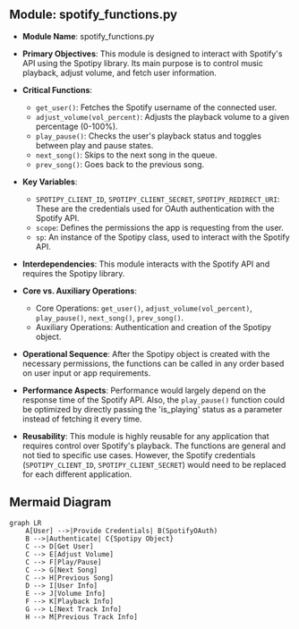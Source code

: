 ## Module: spotify_functions.py
- **Module Name**: spotify_functions.py

- **Primary Objectives**: This module is designed to interact with Spotify's API using the Spotipy library. Its main purpose is to control music playback, adjust volume, and fetch user information.

- **Critical Functions**:
  - `get_user()`: Fetches the Spotify username of the connected user.
  - `adjust_volume(vol_percent)`: Adjusts the playback volume to a given percentage (0-100%).
  - `play_pause()`: Checks the user's playback status and toggles between play and pause states.
  - `next_song()`: Skips to the next song in the queue.
  - `prev_song()`: Goes back to the previous song.

- **Key Variables**:
  - `SPOTIPY_CLIENT_ID`, `SPOTIPY_CLIENT_SECRET`, `SPOTIPY_REDIRECT_URI`: These are the credentials used for OAuth authentication with the Spotify API.
  - `scope`: Defines the permissions the app is requesting from the user.
  - `sp`: An instance of the Spotipy class, used to interact with the Spotify API.

- **Interdependencies**: This module interacts with the Spotify API and requires the Spotipy library. 

- **Core vs. Auxiliary Operations**: 
  - Core Operations: `get_user()`, `adjust_volume(vol_percent)`, `play_pause()`, `next_song()`, `prev_song()`.
  - Auxiliary Operations: Authentication and creation of the Spotipy object.

- **Operational Sequence**: After the Spotipy object is created with the necessary permissions, the functions can be called in any order based on user input or app requirements.

- **Performance Aspects**: Performance would largely depend on the response time of the Spotify API. Also, the `play_pause()` function could be optimized by directly passing the 'is_playing' status as a parameter instead of fetching it every time.

- **Reusability**: This module is highly reusable for any application that requires control over Spotify's playback. The functions are general and not tied to specific use cases. However, the Spotify credentials (`SPOTIPY_CLIENT_ID`, `SPOTIPY_CLIENT_SECRET`) would need to be replaced for each different application.
## Mermaid Diagram
```mermaid
graph LR
    A[User] -->|Provide Credentials| B(SpotifyOAuth)
    B -->|Authenticate| C{Spotipy Object}
    C --> D[Get User]
    C --> E[Adjust Volume]
    C --> F[Play/Pause]
    C --> G[Next Song]
    C --> H[Previous Song]
    D --> I[User Info]
    E --> J[Volume Info]
    F --> K[Playback Info]
    G --> L[Next Track Info]
    H --> M[Previous Track Info]
```
